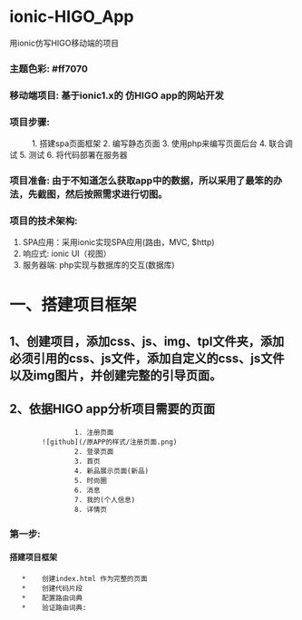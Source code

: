 # ionic-HIGO_App
用ionic仿写HIGO移动端的项目
### 主题色彩:  #ff7070

### 移动端项目: 基于ionic1.x的 仿HIGO app的网站开发
### 项目步骤:  
           	1. 搭建spa页面框架
	   	2. 编写静态页面
	   	3. 使用php来编写页面后台
	   	4. 联合调试
	   	5. 测试
	   	6. 将代码部署在服务器
### 项目准备:  由于不知道怎么获取app中的数据，所以采用了最笨的办法，先截图，然后按照需求进行切图。

### 项目的技术架构:
  1. SPA应用：采用ionic实现SPA应用(路由，MVC, $http)
  2. 响应式: ionic UI（视图）
  3. 服务器端: php实现与数据库的交互(数据库)

# 一、搭建项目框架
## 1、创建项目，添加css、js、img、tpl文件夹，添加必须引用的css、js文件，添加自定义的css、js文件以及img图片，并创建完整的引导页面。
## 2、依据HIGO app分析项目需要的页面
                    1. 注册页面
		    ![github](/原APP的样式/注册页面.png)
                    2. 登录页面
                    3. 首页
                    4. 新品展示页面(新品)
                    5. 时尚圈
                    6. 消息
                    7. 我的(个人信息)
                    8. 详情页
                    
### 第一步: 
#### 搭建项目框架
       *	创建index.html 作为完整的页面
       *	创建代码片段
       *	配置路由词典
       *	验证路由词典:




